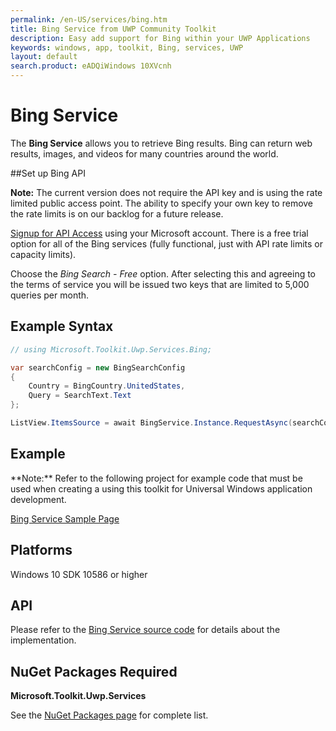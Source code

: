 ```yaml
---
permalink: /en-US/services/bing.htm
title: Bing Service from UWP Community Toolkit
description: Easy add support for Bing within your UWP Applications
keywords: windows, app, toolkit, Bing, services, UWP
layout: default
search.product: eADQiWindows 10XVcnh
---
```


# Bing Service
The **Bing Service** allows you to retrieve Bing results. Bing can return web results, images, and videos for many countries around the world.

##Set up Bing API

**Note:**  The current version does not require the API key and is using the rate limited public access point.  The ability to specify your own key to remove the rate limits is on our backlog for a future release.

[Signup for API Access](https://www.microsoft.com/cognitive-services/en-us/sign-up) using your Microsoft account.  There is a free trial option for all of the Bing services (fully functional, just with API rate limits or capacity limits).

Choose the *Bing Search - Free* option.  After selecting this and agreeing to the terms of service you will be issued two keys that are limited to 5,000 queries per month.

## Example Syntax
```C#
// using Microsoft.Toolkit.Uwp.Services.Bing;

var searchConfig = new BingSearchConfig
{
    Country = BingCountry.UnitedStates,
    Query = SearchText.Text
};

ListView.ItemsSource = await BingService.Instance.RequestAsync(searchConfig, 50);
```

## Example 
<p> **Note:** Refer to the following project for example code that must be used when creating a using this toolkit for Universal Windows application development.<p>

[Bing Service Sample Page](https://github.com/Microsoft/UWPCommunityToolkit/tree/master/Microsoft.Toolkit.Uwp.SampleApp/SamplePages/Bing%20Service)

## Platforms 

Windows 10 SDK 10586 or higher

## API

Please refer to the [Bing Service source code](https://github.com/Microsoft/UWPCommunityToolkit/tree/master/Microsoft.Toolkit.Uwp.Services/Services/Bing) for details about the implementation.

## NuGet Packages Required

**Microsoft.Toolkit.Uwp.Services**

See the [NuGet Packages page](../get-started/nugetpackages.md) for complete list.
